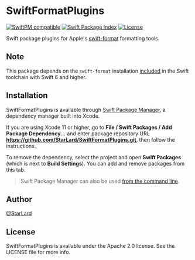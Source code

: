 # SwiftFormatPlugins

[![SwiftPM compatible](https://img.shields.io/badge/spm-compatible-brightgreen.svg?style=flat)](https://swift.org/package-manager)
[![Swift Package Index](https://img.shields.io/endpoint?url=https%3A%2F%2Fswiftpackageindex.com%2Fapi%2Fpackages%2Fmigueldeicaza%2FSwiftGodot%2Fbadge%3Ftype%3Dswift-versions)](https://swiftpackageindex.com/StarLard/SwiftFormatPlugins)
[![License](https://img.shields.io/badge/License-Apache_2.0-blue.svg)](https://github.com/StarLard/SwiftFormatPlugins/blob/main/LICENSE)

Swift package plugins for Apple's [swift-format](https://github.com/swiftlang/swift-format) formatting tools.

## Note

This package depends on the `swift-format` installation [included](https://github.com/swiftlang/swift-format?tab=readme-ov-file#included-in-the-swift-toolchain) in the Swift toolchain with Swift 6 and higher.

## Installation

SwiftFormatPlugins is available through [Swift Package Manager](https://swift.org/package-manager/), a dependency manager built into Xcode.

If you are using Xcode 11 or higher, go to **File / Swift Packages / Add Package Dependency...** and enter package repository URL **https://github.com/StarLard/SwiftFormatPlugins.git**, then follow the instructions.

To remove the dependency, select the project and open **Swift Packages** (which is next to **Build Settings**). You can add and remove packages from this tab.

> Swift Package Manager can also be used [from the command line](https://swift.org/package-manager/).

## Author

[@StarLard](https://github.com/StarLard)

## License

SwiftFormatPlugins is available under the Apache 2.0 license. See the LICENSE file for more info.
